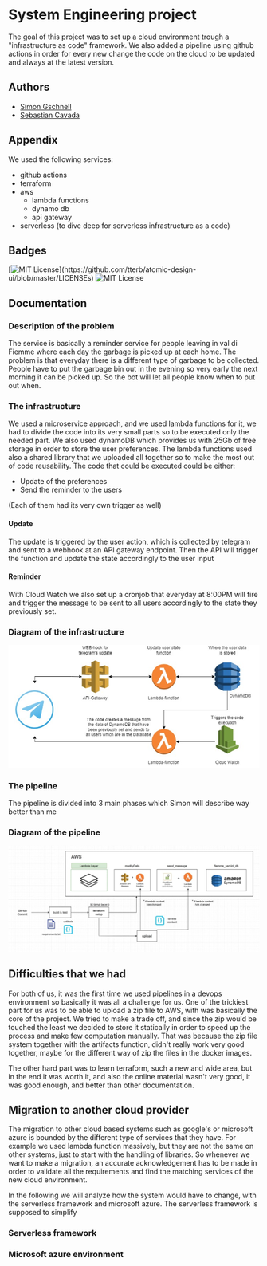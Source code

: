 # System Engineering project

The goal of this project was to set up a cloud environment trough
a "infrastructure as code" framework. We also added a pipeline
using github actions in order for every new change the code on the cloud
to be updated and always at the latest version.

## Authors

- [Simon Gschnell](https://github.com/SimonGschnell)
- [Sebastian Cavada](https://github.com/Sebo-the-tramp)

## Appendix

We used the following services:

- github actions
- terraform
- aws
  - lambda functions
  - dynamo db
  - api gateway
- serverless (to dive deep for serverless infrastructure as a code)

## Badges

[![MIT License](https://img.shields.io/apm/l/atomic-design-ui.svg?)](https://github.com/tterb/atomic-design-ui/blob/master/LICENSEs)
![MIT License](https://img.shields.io/github/languages/top/sebo-the-tramp/fiemme_servizi_bot)

## Documentation

### Description of the problem

The service is basically a reminder service for people leaving in val di Fiemme
where each day the garbage is picked up at each home. The problem is that
everyday there is a different type of garbage to be collected. People have
to put the garbage bin out in the evening so very early the next morning
it can be picked up. So the bot will let all people know when to put
out when.

### The infrastructure

We used a microservice approach, and we used lambda functions for it,
we had to divide the code into its very small parts so to be executed
only the needed part. We also used dynamoDB which provides us with 25Gb
of free storage in order to store the user preferences.
The lambda functions used also a shared library that we uploaded all together
so to make the most out of code reusability.
The code that could be executed could be either:

- Update of the preferences
- Send the reminder to the users

(Each of them had its very own trigger as well)

#### Update

The update is triggered by the user action, which is collected by telegram
and sent to a webhook at an API gateway endpoint. Then the API will trigger
the function and update the state accordingly to the user input

#### Reminder

With Cloud Watch we also set up a cronjob that everyday at 8:00PM
will fire and trigger the message to be sent to all users accordingly
to the state they previously set.

### Diagram of the infrastructure

![alt text](./documentation/Infrastructure_fiemme_servizi.jpg "Infrastructure")

### The pipeline

The pipeline is divided into 3 main phases which Simon will describe
way better than me

### Diagram of the pipeline

![alt text](./documentation/pipeline_fiemme_servizi.jpg "Pipeline")

## Difficulties that we had

For both of us, it was the first time we used pipelines in a devops environment so basically it was all a challenge for us.
One of the trickiest part for us was to be able to upload a zip file to AWS, with was basically the core of the project. We tried to make a trade off, and since the zip would be touched the least we decided to store it statically in order to speed up the process and make few computation manually. That was because the zip file system together with the artifacts function, didn't really work very good together, maybe for the different way of zip the files in the docker images.

The other hard part was to learn terraform, such a new and wide area, but in the end it was worth it, and also the online material wasn't very good, it was good enough, and better than other documentation.

## Migration to another cloud provider

The migration to other cloud based systems such as google's or microsoft azure is bounded by the different type of services that they have. For example we used lambda function massively, but they are not the same on other systems, just to start with the handling of libraries. So whenever we want to make a migration, an accurate acknowledgement has to be made in order to validate all the requirements and find the matching services of the new cloud environment.

In the following we will analyze how the system would have to change, with the serverless framework and microsoft azure. The serverless framework is supposed to simplify

### Serverless framework

### Microsoft azure environment

